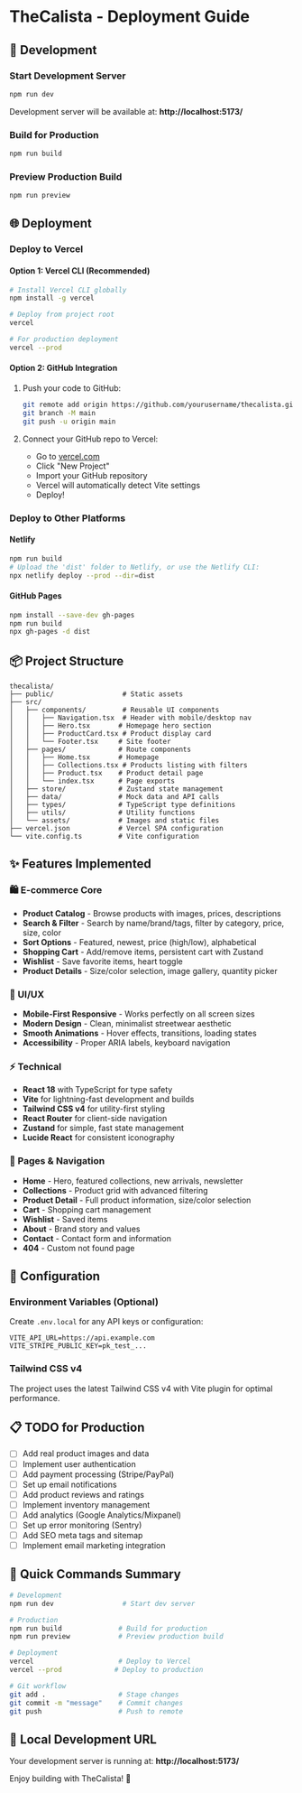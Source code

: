 # TheCalista - Deployment Guide

## 🚀 Development

### Start Development Server
```bash
npm run dev
```
Development server will be available at: **http://localhost:5173/**

### Build for Production
```bash
npm run build
```

### Preview Production Build
```bash
npm run preview
```

## 🌐 Deployment

### Deploy to Vercel

#### Option 1: Vercel CLI (Recommended)
```bash
# Install Vercel CLI globally
npm install -g vercel

# Deploy from project root
vercel

# For production deployment
vercel --prod
```

#### Option 2: GitHub Integration
1. Push your code to GitHub:
   ```bash
   git remote add origin https://github.com/yourusername/thecalista.git
   git branch -M main
   git push -u origin main
   ```

2. Connect your GitHub repo to Vercel:
   - Go to [vercel.com](https://vercel.com)
   - Click "New Project"
   - Import your GitHub repository
   - Vercel will automatically detect Vite settings
   - Deploy!

### Deploy to Other Platforms

#### Netlify
```bash
npm run build
# Upload the 'dist' folder to Netlify, or use the Netlify CLI:
npx netlify deploy --prod --dir=dist
```

#### GitHub Pages
```bash
npm install --save-dev gh-pages
npm run build
npx gh-pages -d dist
```

## 📦 Project Structure

```
thecalista/
├── public/                 # Static assets
├── src/
│   ├── components/         # Reusable UI components
│   │   ├── Navigation.tsx  # Header with mobile/desktop nav
│   │   ├── Hero.tsx       # Homepage hero section
│   │   ├── ProductCard.tsx # Product display card
│   │   └── Footer.tsx     # Site footer
│   ├── pages/             # Route components
│   │   ├── Home.tsx       # Homepage
│   │   ├── Collections.tsx # Products listing with filters
│   │   ├── Product.tsx    # Product detail page
│   │   └── index.tsx      # Page exports
│   ├── store/             # Zustand state management
│   ├── data/              # Mock data and API calls
│   ├── types/             # TypeScript type definitions
│   ├── utils/             # Utility functions
│   └── assets/            # Images and static files
├── vercel.json            # Vercel SPA configuration
└── vite.config.ts         # Vite configuration
```

## ✨ Features Implemented

### 🛍️ E-commerce Core
- **Product Catalog** - Browse products with images, prices, descriptions
- **Search & Filter** - Search by name/brand/tags, filter by category, price, size, color
- **Sort Options** - Featured, newest, price (high/low), alphabetical
- **Shopping Cart** - Add/remove items, persistent cart with Zustand
- **Wishlist** - Save favorite items, heart toggle
- **Product Details** - Size/color selection, image gallery, quantity picker

### 🎨 UI/UX
- **Mobile-First Responsive** - Works perfectly on all screen sizes
- **Modern Design** - Clean, minimalist streetwear aesthetic
- **Smooth Animations** - Hover effects, transitions, loading states
- **Accessibility** - Proper ARIA labels, keyboard navigation

### ⚡ Technical
- **React 18** with TypeScript for type safety
- **Vite** for lightning-fast development and builds
- **Tailwind CSS v4** for utility-first styling
- **React Router** for client-side navigation
- **Zustand** for simple, fast state management
- **Lucide React** for consistent iconography

### 📱 Pages & Navigation
- **Home** - Hero, featured collections, new arrivals, newsletter
- **Collections** - Product grid with advanced filtering
- **Product Detail** - Full product information, size/color selection
- **Cart** - Shopping cart management
- **Wishlist** - Saved items
- **About** - Brand story and values
- **Contact** - Contact form and information
- **404** - Custom not found page

## 🔧 Configuration

### Environment Variables (Optional)
Create `.env.local` for any API keys or configuration:
```env
VITE_API_URL=https://api.example.com
VITE_STRIPE_PUBLIC_KEY=pk_test_...
```

### Tailwind CSS v4
The project uses the latest Tailwind CSS v4 with Vite plugin for optimal performance.

## 📋 TODO for Production

- [ ] Add real product images and data
- [ ] Implement user authentication
- [ ] Add payment processing (Stripe/PayPal)
- [ ] Set up email notifications
- [ ] Add product reviews and ratings
- [ ] Implement inventory management
- [ ] Add analytics (Google Analytics/Mixpanel)
- [ ] Set up error monitoring (Sentry)
- [ ] Add SEO meta tags and sitemap
- [ ] Implement email marketing integration

## 🚨 Quick Commands Summary

```bash
# Development
npm run dev                 # Start dev server

# Production
npm run build              # Build for production
npm run preview            # Preview production build

# Deployment
vercel                     # Deploy to Vercel
vercel --prod             # Deploy to production

# Git workflow
git add .                  # Stage changes
git commit -m "message"    # Commit changes
git push                   # Push to remote
```

## 🌟 Local Development URL

Your development server is running at:
**http://localhost:5173/**

Enjoy building with TheCalista! 🎉